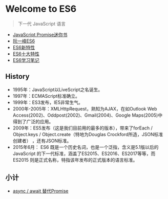 # Welcome to ES6

> 下一代 JavaScript 语言

- [JavaScript Promise迷你书](http://liubin.org/promises-book/)
- [阮一峰ES6](http://es6.ruanyifeng.com/)
- [ES6新特性](https://blog.oyanglul.us/javascript/essential-ecmascript6.html)
- [ES6十大特性](http://web.jobbole.com/87140/)
- [ES6学习笔记](https://github.com/hyy1115/ES6-learning)

## History

- 1995年：JavaScript以LiveScript之名诞生。
- 1997年：ECMAScript标准确立。
- 1999年：ES3发布，IE5非常生气。
- 2000年-2005年：XMLHttpRequest，熟知为AJAX，在如Outlook Web Access(2002)、Oddpost(2002)、Gmail(2004)、Google Maps(2005)中得到了广泛的应用。
- 2009年：ES5发布（这是我们目前用的最多的版本），带来了forEach / Object.keys / Object.create（特地为Douglas Crockford所造，JSON标准创建者） ，还有JSON标准。
- 2015年6月： ES6 既是一个历史名词，也是一个泛指，含义是5.1版以后的 JavaScript 的下一代标准，涵盖了ES2015、ES2016、ES2017等等，而ES2015 则是正式名称，特指该年发布的正式版本的语言标准。

## 小计

- [async / await 替代Promise](https://github.com/xingbofeng/xingbofeng.github.io/issues/16)
